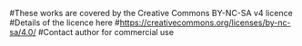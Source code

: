 #These works are covered by the Creative Commons BY-NC-SA v4 licence
#Details of the licence here
#https://creativecommons.org/licenses/by-nc-sa/4.0/
#Contact author for commercial use
